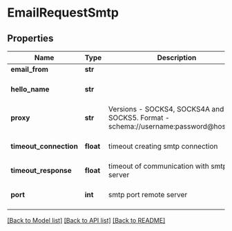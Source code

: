 # EmailRequestSmtp

## Properties
Name | Type | Description | Notes
------------ | ------------- | ------------- | -------------
**email_from** | **str** |  | [optional] 
**hello_name** | **str** |  | [optional] [default to 'localhost']
**proxy** | **str** | Versions - SOCKS4, SOCKS4A and SOCKS5. Format -  schema://username:password@host:port.  | [optional] 
**timeout_connection** | **float** | timeout creating smtp connection | [optional] [default to 5.0]
**timeout_response** | **float** | timeout of communication with smtp server | [optional] 
**port** | **int** | smtp port remote server | [optional] [default to 25]

[[Back to Model list]](../README.md#documentation-for-models) [[Back to API list]](../README.md#documentation-for-api-endpoints) [[Back to README]](../README.md)

